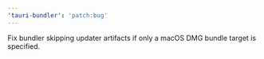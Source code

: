 ```yaml
---
'tauri-bundler': 'patch:bug'
---
```


Fix bundler skipping updater artifacts if only a macOS DMG bundle target is specified.
